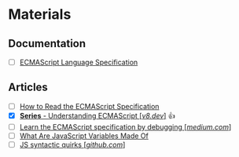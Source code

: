 # Materials

## Documentation

- [ ] [ECMAScript Language Specification](https://tc39.es/ecma262/multipage)

## Articles

- [ ] [How to Read the ECMAScript Specification](https://timothygu.me/es-howto)
- [x] [**Series** - Understanding ECMAScript [*v8.dev*]](https://v8.dev/blog/tags/understanding-ecmascript) 👍
- [ ] [Learn the ECMAScript specification by debugging [*medium.com*]](https://medium.com/@fengyu214/debug-ecmascript-specification-85542785c44b)
- [ ] [What Are JavaScript Variables Made Of](https://www.zhenghao.io/posts/javascript-variables)
- [ ] [JS syntactic quirks [*github.com*]](https://github.com/mozilla-spidermonkey/jsparagus/blob/master/js-quirks.md#readme)
